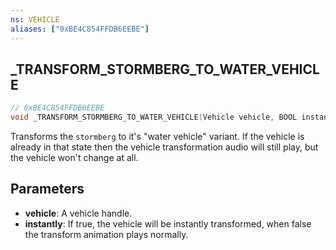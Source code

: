 ```yaml
---
ns: VEHICLE
aliases: ["0xBE4C854FFDB6EEBE"]
---
```

## _TRANSFORM_STORMBERG_TO_WATER_VEHICLE

```c
// 0xBE4C854FFDB6EEBE
void _TRANSFORM_STORMBERG_TO_WATER_VEHICLE(Vehicle vehicle, BOOL instantly);
```

Transforms the `stormberg` to it's "water vehicle" variant. If the vehicle is already in that state then the vehicle transformation audio will still play, but the vehicle won't change at all.

## Parameters
* **vehicle**: A vehicle handle.
* **instantly**: If true, the vehicle will be instantly transformed, when false the transform animation plays normally.
